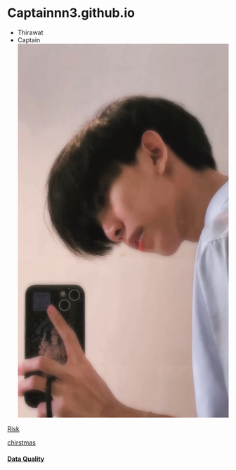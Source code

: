 # Captainnn3.github.io

- Thirawat
 - Captain
![Captain](picture/IMG_5285.jpeg)

[Risk](Risk)

[chirstmas](card.md)

#### [Data Quality](duplicate-data.md)



